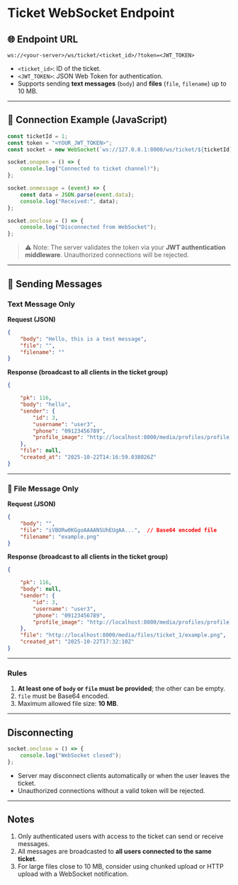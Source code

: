 # Ticket WebSocket Endpoint

## 🌐 Endpoint URL

```
ws://<your-server>/ws/ticket/<ticket_id>/?token=<JWT_TOKEN>
```

* `<ticket_id>`: ID of the ticket.
* `<JWT_TOKEN>`: JSON Web Token for authentication.
* Supports sending **text messages** (`body`) and **files** (`file`, `filename`) up to 10 MB.

---

## 🔗 Connection Example (JavaScript)

```javascript
const ticketId = 1;
const token = "<YOUR_JWT_TOKEN>";
const socket = new WebSocket(`ws://127.0.0.1:8000/ws/ticket/${ticketId}/?token=${token}`);

socket.onopen = () => {
    console.log("Connected to ticket channel!");
};

socket.onmessage = (event) => {
    const data = JSON.parse(event.data);
    console.log("Received:", data);
};

socket.onclose = () => {
    console.log("Disconnected from WebSocket");
};
```

> ⚠️ Note: The server validates the token via your **JWT authentication middleware**. Unauthorized connections will be rejected.

---

## 💬 Sending Messages

### Text Message Only

**Request (JSON)**

```json
{
    "body": "Hello, this is a test message",
    "file": "",
    "filename": ""
}
```

**Response (broadcast to all clients in the ticket group)**

```json
{

    "pk": 116,
    "body": "hello",
    "sender": {
        "id": 3,
        "username": "user3",
        "phone": "09123456789",
        "profile_image": "http://localhost:8000/media/profiles/profile.png"
    },
    "file": null,
    "created_at": "2025-10-22T14:16:59.038026Z"
}
```

---

### 📂 File Message Only

**Request (JSON)**

```json
{
    "body": "",
    "file": "iVBORw0KGgoAAAANSUhEUgAA...",  // Base64 encoded file
    "filename": "example.png"
}
```

**Response (broadcast to all clients in the ticket group)**

```json
{

    "pk": 116,
    "body": null,
    "sender": {
        "id": 3,
        "username": "user3",
        "phone": "09123456789",
        "profile_image": "http://localhost:8000/media/profiles/profile.png"
    },
    "file": "http://localhost:8000/media/files/ticket_1/example.png",
    "created_at": "2025-10-22T17:32:10Z"
}
```

---

### Rules

1. **At least one of `body` or `file` must be provided**; the other can be empty.
2. `file` must be Base64 encoded.
3. Maximum allowed file size: **10 MB**.

---

## Disconnecting

```javascript
socket.onclose = () => {
    console.log("WebSocket closed");
};
```

* Server may disconnect clients automatically or when the user leaves the ticket.
* Unauthorized connections without a valid token will be rejected.

---

## Notes

1. Only authenticated users with access to the ticket can send or receive messages.
2. All messages are broadcasted to **all users connected to the same ticket**.
3. For large files close to 10 MB, consider using chunked upload or HTTP upload with a WebSocket notification.
